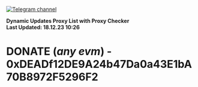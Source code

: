 [![Telegram channel](https://img.shields.io/endpoint?url=https://runkit.io/damiankrawczyk/telegram-badge/branches/master?url=https://t.me/n4z4v0d)](https://t.me/n4z4v0d) 

**Dynamic Updates Proxy List with Proxy Checker**  
**Last Updated: 18.12.23 10:26**

# DONATE (_any evm_) - 0xDEADf12DE9A24b47Da0a43E1bA70B8972F5296F2
